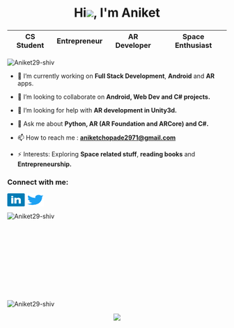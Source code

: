 <h1 align="center">Hi<img src="https://github.com/TheDudeThatCode/TheDudeThatCode/blob/master/Assets/Hi.gif" width="26px">, I'm Aniket</h1>
<h3 align="center">
  
  | CS Student | Entrepreneur | AR Developer | Space Enthusiast |
  | --- | --- | --- | --- |

</h3>

<p align="left"> <img src="https://komarev.com/ghpvc/?username=Aniket29-shiv&label=Profile%20views&color=0e75b6&style=flat" alt="Aniket29-shiv" /> </p>






- 🔭 I’m currently working on **Full Stack Development**, **Android** and **AR** apps.

- 👯 I’m looking to collaborate on **Android, Web Dev and C# projects.**

- 🤔 I’m looking for help with **AR development in Unity3d.**

- 💬 Ask me about **Python, AR (AR Foundation and ARCore) and C#.**

- 📫 How to reach me : **aniketchopade2971@gmail.com**

- ⚡ Interests: Exploring **Space related stuff**, **reading books** and **Entrepreneurship.**


<h3 align="left">Connect with me:</h3>
<p align="left">
<a href="https://www.linkedin.com/in/aniket-chopade-3b7b6518b/" target="blank"><img align="center"  src="iconfinder_square-linkedin_317725.svg" alt="aniket-chopade-3b7b6518b" height="30" width="40" /></a>
<a href="https://twitter.com/aniket2971" target="blank"><img align="center"  src="iconfinder_Social-media_Twitter_4362955.svg" alt="aniket-chopade-3b7b6518b" height="30" width="40" /></a>
</p>


<p><img align="left" src="https://github-readme-stats.vercel.app/api/top-langs?username=Aniket29-shiv&show_icons=true&theme=radical&locale=en&layout=compact" alt="Aniket29-shiv"  height="200" width="420"/></p>

<p>&nbsp;<img align="center" src="https://github-readme-stats.vercel.app/api?username=Aniket29-shiv&show_icons=true&theme=radical&locale=en" alt="Aniket29-shiv" /></p>


<p align="center">
	<img width="40" src="https://github.githubassets.com/images/spinners/octocat-spinner-64.gif"></p>

